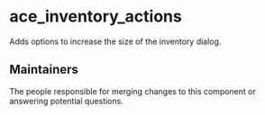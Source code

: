 ace_inventory_actions
=====================

Adds options to increase the size of the inventory dialog.


## Maintainers

The people responsible for merging changes to this component or answering potential questions.
